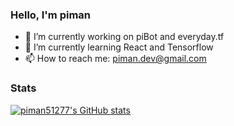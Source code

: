 ### Hello, I'm piman

- 🔭 I’m currently working on piBot and everyday.tf
- 🌱 I’m currently learning React and Tensorflow
- 📫 How to reach me: piman.dev@gmail.com

### Stats
[![piman51277's GitHub stats](https://github-readme-stats.vercel.app/api?username=piman51277&count_private=true)](https://github.com/anuraghazra/github-readme-stats)
